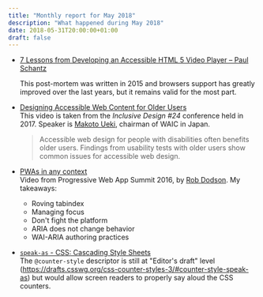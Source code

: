 ```yaml
---
title: "Monthly report for May 2018"
description: "What happened during May 2018"
date: 2018-05-31T20:00:00+01:00
draft: false
---
```


- [7 Lessons from Developing an Accessible HTML 5 Video Player – Paul Schantz](https://paulschantz.com/2015/03/06/7-lessons-from-developing-an-accessible-html-5-video-player/)

  This post-mortem was written in 2015 and browsers support has greatly improved
  over the last years, but it remains valid for the most part.

- [Designing Accessible Web Content for Older Users](https://www.youtube.com/watch?v=MrS6L99Db0M)  
  This video is taken from the _Inclusive Design #24_ conference held in 2017. Speaker
  is [Makoto Ueki](https://twitter.com/mak_en), chairman of WAIC in Japan.

  > Accessible web design for people with disabilities often benefits older
  > users. Findings from usability tests with older users show common issues for
  > accessible web design.

- [PWAs in any context](https://youtu.be/8dr_IUGwsO0?list=PLNYkxOF6rcIAWWNR_Q6eLPhsyx6VvYjVb)  
  Video from Progressive Web App Summit 2016, by [Rob Dodson](https://twitter.com/rob_dodson).
  My takeaways:

  - Roving tabindex
  - Managing focus
  - Don't fight the platform
  - ARIA does not change behavior
  - WAI-ARIA authoring practices

- [`speak-as` - CSS: Cascading Style Sheets](https://developer.mozilla.org/fr/docs/Web/CSS/@counter-style/speak-as)  
  The `@counter-style` descriptor is still at "Editor's draft" level (<https://drafts.csswg.org/css-counter-styles-3/#counter-style-speak-as>)
  but would allow screen readers to properly say aloud the CSS counters.
